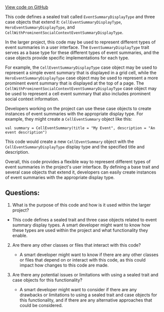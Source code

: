 [View code on GitHub](https://github.com/misbahsy/the-algorithm/product-mixer/core/src/main/scala/com/twitter/product_mixer/core/model/marshalling/response/urt/item/event/EventSummaryDisplayType.scala)

This code defines a sealed trait called `EventSummaryDisplayType` and three case objects that extend it: `CellEventSummaryDisplayType`, `HeroEventSummaryDisplayType`, and `CellWithProminentSocialContextEventSummaryDisplayType`. 

In the larger project, this code may be used to represent different types of event summaries in a user interface. The `EventSummaryDisplayType` trait serves as a base type for these different types of event summaries, and the case objects provide specific implementations for each type. 

For example, the `CellEventSummaryDisplayType` case object may be used to represent a simple event summary that is displayed in a grid cell, while the `HeroEventSummaryDisplayType` case object may be used to represent a more prominent event summary that is displayed at the top of a page. The `CellWithProminentSocialContextEventSummaryDisplayType` case object may be used to represent a cell event summary that also includes prominent social context information. 

Developers working on the project can use these case objects to create instances of event summaries with the appropriate display type. For example, they might create a `CellEventSummary` object like this:

```
val summary = CellEventSummary(title = "My Event", description = "An event description")
```

This code would create a new `CellEventSummary` object with the `CellEventSummaryDisplayType` display type and the specified title and description. 

Overall, this code provides a flexible way to represent different types of event summaries in the project's user interface. By defining a base trait and several case objects that extend it, developers can easily create instances of event summaries with the appropriate display type.
## Questions: 
 1. What is the purpose of this code and how is it used within the larger project?
   - This code defines a sealed trait and three case objects related to event summary display types. A smart developer might want to know how these types are used within the project and what functionality they enable.

2. Are there any other classes or files that interact with this code?
   - A smart developer might want to know if there are any other classes or files that depend on or interact with this code, as this could impact how changes to this code are made.

3. Are there any potential issues or limitations with using a sealed trait and case objects for this functionality?
   - A smart developer might want to consider if there are any drawbacks or limitations to using a sealed trait and case objects for this functionality, and if there are any alternative approaches that could be considered.